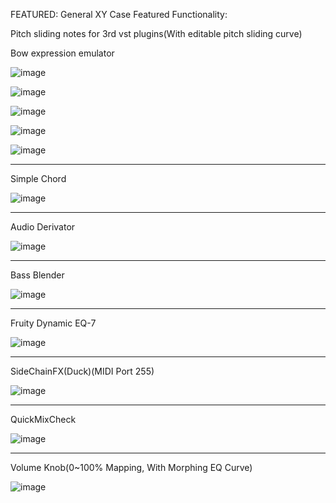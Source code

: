 FEATURED: General XY Case
Featured Functionality: 

Pitch sliding notes for 3rd vst plugins(With editable pitch sliding curve)

Bow expression emulator

![image](https://github.com/user-attachments/assets/027bfaa8-e150-4029-ac25-32c98e08899a)

![image](https://github.com/user-attachments/assets/463fa2da-afca-460b-9b5c-e0fb32064955)

![image](https://github.com/user-attachments/assets/cf4fdea5-509c-4c12-a3af-f5993f950179)

![image](https://github.com/user-attachments/assets/07104206-5d3e-4d12-938e-347775c1fbcc)

![image](https://github.com/user-attachments/assets/1eb1a4b0-e35d-4ded-a5db-cbc326020283)


-------------------------------------------------------------------------------------------
Simple Chord

![image](https://github.com/user-attachments/assets/793484c1-d198-48bf-a451-588c93e8d916)

-------------------------------------------------------------------------------------------
Audio Derivator

![image](https://github.com/user-attachments/assets/9c232cd7-939f-44b1-9e30-a0e5eb716b4e)

-------------------------------------------------------------------------------------------
Bass Blender

![image](https://github.com/user-attachments/assets/cfefc339-bae5-47dc-aa13-323f858f3af8)

-------------------------------------------------------------------------------------------
Fruity Dynamic EQ-7

![image](https://github.com/user-attachments/assets/f841794a-60b6-4adc-b019-a29eb8a6c47c)

-------------------------------------------------------------------------------------------
SideChainFX(Duck)(MIDI Port 255)

![image](https://github.com/user-attachments/assets/649b0f7d-ed51-4db3-83eb-7e736b5c9e4d)

-------------------------------------------------------------------------------------------
QuickMixCheck

![image](https://github.com/user-attachments/assets/e4f693f0-ab0b-41b5-9516-c14b5f270b77)

-------------------------------------------------------------------------------------------
Volume Knob(0~100% Mapping, With Morphing EQ Curve)

![image](https://github.com/user-attachments/assets/35d92063-c789-4589-bcfc-1d0b4386b3ed)
